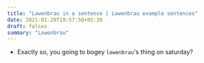 ```yaml
---
title: "Lowenbrau in a sentence | Lowenbrau example sentences"
date: 2021-01-20T19:57:50+05:30
draft: falses
summary: "Lowenbrau"
---
```

- Exactly so, you going to bogey `lowenbrau`'s thing on saturday?
                 
